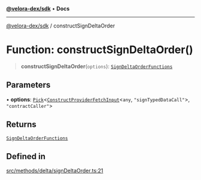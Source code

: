 [**@velora-dex/sdk**](../README.md) • **Docs**

***

[@velora-dex/sdk](../globals.md) / constructSignDeltaOrder

# Function: constructSignDeltaOrder()

> **constructSignDeltaOrder**(`options`): [`SignDeltaOrderFunctions`](../type-aliases/SignDeltaOrderFunctions.md)

## Parameters

• **options**: [`Pick`](../-internal-/type-aliases/Pick.md)\<[`ConstructProviderFetchInput`](../interfaces/ConstructProviderFetchInput.md)\<`any`, `"signTypedDataCall"`\>, `"contractCaller"`\>

## Returns

[`SignDeltaOrderFunctions`](../type-aliases/SignDeltaOrderFunctions.md)

## Defined in

[src/methods/delta/signDeltaOrder.ts:21](https://github.com/VeloraDEX/sdk/blob/feat/extend_delta_orders_filtering/src/methods/delta/signDeltaOrder.ts#L21)
